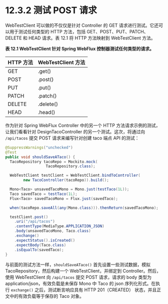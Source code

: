 # 12.3.2 测试 POST 请求

WebTestClient 可以做的不仅仅是针对 Controller 的 GET 请求进行测试。它还可以用于测试任何类型的 HTTP 方法，包括 GET、POST、PUT、PATCH、DELETE 和 HEAD 请求。表 12.1 将 HTTP 方法映射到 WebTestClient 方法。

**表 12.1 WebTestClient 针对 Spring WebFlux 控制器测试任何类型的请求。**

| HTTP 方法 | WebTestClient 方法 |
| :--- | :--- |
| GET | .get\(\) |
| POST | .post\(\) |
| PUT | .put\(\) |
| PATCH | .patch\(\) |
| DELETE | .delete\(\) |
| HEAD | .head\(\) |

作为针对 Spring WebFlux Controller 中的另一个 HTTP 方法请求示例的测试，让我们看看针对 DesignTacoController 的另一个测试。这次，将通过向 `/api/tacos` 提交 POST 请求来编写针对创建 taco 端点 API 的测试：

```java
@SuppressWarnings("unchecked")
@Test
public void shouldSaveATaco() {
  TacoRepository tacoRepo = Mockito.mock(
                  TacoRepository.class);

  WebTestClient testClient = WebTestClient.bindToController(
        new TacoController(tacoRepo)).build();

  Mono<Taco> unsavedTacoMono = Mono.just(testTaco(1L));
  Taco savedTaco = testTaco(1L);
  Flux<Taco> savedTacoMono = Flux.just(savedTaco);

  when(tacoRepo.saveAll(any(Mono.class))).thenReturn(savedTacoMono);

  testClient.post()
    .uri("/api/tacos")
    .contentType(MediaType.APPLICATION_JSON)
    .body(unsavedTacoMono, Taco.class)
    .exchange()
    .expectStatus().isCreated()
    .expectBody(Taco.class)
    .isEqualTo(savedTaco);
}
```

与前面的测试方法一样，`shouldSaveATaco()` 首先设置一些测试数据，模拟 TacoRepository，然后构建一个 WebTestClient，并绑定到 Controller。然后，使用 WebTestClient 向 `/api/tacos` 提交 POST 请求，请求的 body 类型为 application/json，有效负载是未保存 Mono 中 Taco 的 json 序列化形式。在执行 `exchange()` 之后，测试断言响应具有 HTTP 201（CREATED） 状态，并且正文中的有效负载等于保存的 Taco 对象。

